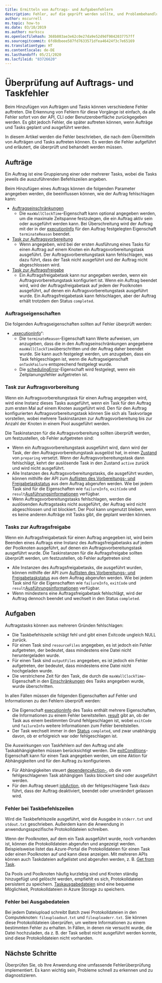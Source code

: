 ```yaml
---
title: Ermitteln von Auftrags- und Aufgabenfehlern
description: Fehler, auf die geprüft werden sollte, und Problembehandlung von Aufträgen und Tasks
author: mscurrell
ms.topic: how-to
ms.date: 03/10/2019
ms.author: markscu
ms.openlocfilehash: 368b803ae3e62c0e27da9e52d9df9842037757ff
ms.sourcegitcommit: 6fd8dbeee587fd7633571dfea46424f3c7e65169
ms.translationtype: HT
ms.contentlocale: de-DE
ms.lasthandoff: 05/21/2020
ms.locfileid: "83726620"
---
```

# <a name="job-and-task-error-checking"></a>Überprüfung auf Auftrags- und Taskfehler

Beim Hinzufügen von Aufträgen und Tasks können verschiedene Fehler auftreten. Die Erkennung von Fehlern für diese Vorgänge ist einfach, da alle Fehler sofort von der API, CLI oder Benutzeroberfläche zurückgegeben werden.  Es gibt jedoch Fehler, die später auftreten können, wenn Aufträge und Tasks geplant und ausgeführt werden.

In diesem Artikel werden die Fehler beschrieben, die nach dem Übermitteln von Aufträgen und Tasks auftreten können. Es werden die Fehler aufgeführt und erläutert, die überprüft und behandelt werden müssen.

## <a name="jobs"></a>Aufträge

Ein Auftrag ist eine Gruppierung einer oder mehrerer Tasks, wobei die Tasks jeweils die auszuführenden Befehlszeilen angeben.

Beim Hinzufügen eines Auftrags können die folgenden Parameter angegeben werden, die beeinflussen können, wie der Auftrag fehlschlagen kann:

- [Auftragseinschränkungen](https://docs.microsoft.com/rest/api/batchservice/job/add#jobconstraints)
  - Die `maxWallClockTime`-Eigenschaft kann optional angegeben werden, um die maximale Zeitspanne festzulegen, die ein Auftrag aktiv sein oder ausgeführt werden kann. Bei Überschreitung wird der Auftrag mit der in der [executionInfo](https://docs.microsoft.com/rest/api/batchservice/job/get#cloudjob) für den Auftrag festgelegten Eigenschaft `terminateReason` beendet.
- [Task zur Auftragsvorbereitung](https://docs.microsoft.com/rest/api/batchservice/job/add#jobpreparationtask)
  - Wenn angegeben, wird bei der ersten Ausführung eines Tasks für einen Auftrag auf einem Knoten ein Auftragsvorbereitungstask ausgeführt. Der Auftragsvorbereitungstask kann fehlschlagen, was dazu führt, dass der Task nicht ausgeführt und der Auftrag nicht abgeschlossen wird.
- [Task zur Auftragsfreigabe](https://docs.microsoft.com/rest/api/batchservice/job/add#jobreleasetask)
  - Ein Auftragsfreigabetask kann nur angegeben werden, wenn ein Auftragsvorbereitungstask konfiguriert ist. Wenn ein Auftrag beendet wird, wird der Auftragsfreigabetask auf jedem der Poolknoten ausgeführt, auf denen ein Auftragsvorbereitungstask ausgeführt wurde. Ein Auftragsfreigabetask kann fehlschlagen, aber der Auftrag erhält trotzdem den Status `completed`.

### <a name="job-properties"></a>Auftragseigenschaften

Die folgenden Auftragseigenschaften sollten auf Fehler überprüft werden:

- „[executionInfo](https://docs.microsoft.com/rest/api/batchservice/job/get#jobexecutioninformation)“:
  - Die `terminateReason`-Eigenschaft kann Werte aufweisen, um anzugeben, dass die in den Auftragseinschränkungen angegebene `maxWallClockTime`überschritten und der Auftrag daher beendet wurde. Sie kann auch festgelegt werden, um anzugeben, dass ein Task fehlgeschlagen ist, wenn die Auftragseigenschaft `onTaskFailure` entsprechend festgelegt wurde.
  - Die [schedulingError](https://docs.microsoft.com/rest/api/batchservice/job/get#jobschedulingerror)-Eigenschaft wird festgelegt, wenn ein Zeitplanungsfehler aufgetreten ist.
 
### <a name="job-preparation-tasks"></a>Task zur Auftragsvorbereitung

Wenn ein Auftragsvorbereitungstask für einen Auftrag angegeben wird, wird eine Instanz dieses Tasks ausgeführt, wenn ein Task für den Auftrag zum ersten Mal auf einem Knoten ausgeführt wird. Den für den Auftrag konfigurierten Auftragsvorbereitungstask können Sie sich als Taskvorlage vorstellen, wobei mehrere Taskinstanzen zur Auftragsvorbereitung bis zur Anzahl der Knoten in einem Pool ausgeführt werden.

Die Taskinstanzen für die Auftragsvorbereitung sollten überprüft werden, um festzustellen, ob Fehler aufgetreten sind:
- Wenn ein Auftragsvorbereitungstask ausgeführt wird, dann wird der Task, der den Auftragsvorbereitungstask ausgelöst hat, in einen [Zustand](https://docs.microsoft.com/rest/api/batchservice/task/get#taskstate) von `preparing` versetzt. Wenn der Auftragsvorbereitungstask dann fehlschlägt, kehrt der auslösende Task in den Zustand `active` zurück und wird nicht ausgeführt.  
- Alle Instanzen des Auftragsvorbereitungstasks, die ausgeführt wurden, können mithilfe der API zum [Auflisten des Vorbereitungs- und Freigabetaskstatus](https://docs.microsoft.com/rest/api/batchservice/job/listpreparationandreleasetaskstatus) aus dem Auftrag abgerufen werden. Wie bei jedem Task sind für die Eigenschaften wie `failureInfo`, `exitCode` und `result`[Ausführungsinformationen](https://docs.microsoft.com/rest/api/batchservice/job/listpreparationandreleasetaskstatus#jobpreparationandreleasetaskexecutioninformation) verfügbar.
- Wenn Auftragsvorbereitungstasks fehlschlagen, werden die auslösenden Auftragstasks nicht ausgeführt, der Auftrag wird nicht abgeschlossen und ist blockiert. Der Pool kann ungenutzt bleiben, wenn es keine anderen Aufträge mit Tasks gibt, die geplant werden können.

### <a name="job-release-tasks"></a>Tasks zur Auftragsfreigabe

Wenn ein Auftragsfreigabetask für einen Auftrag angegeben ist, wird beim Beenden eines Auftrags eine Instanz des Auftragsfreigabetasks auf jedem der Poolknoten ausgeführt, auf denen ein Auftragsvorbereitungstask ausgeführt wurde.  Die Taskinstanzen für die Auftragsfreigabe sollten überprüft werden, um festzustellen, ob Fehler aufgetreten sind:
- Alle Instanzen des Auftragsfreigabetasks, die ausgeführt wurden, können mithilfe der API zum [Auflisten des Vorbereitungs- und Freigabetaskstatus](https://docs.microsoft.com/rest/api/batchservice/job/listpreparationandreleasetaskstatus) aus dem Auftrag abgerufen werden. Wie bei jedem Task sind für die Eigenschaften wie `failureInfo`, `exitCode` und `result`[Ausführungsinformationen](https://docs.microsoft.com/rest/api/batchservice/job/listpreparationandreleasetaskstatus#jobpreparationandreleasetaskexecutioninformation) verfügbar.
- Wenn mindestens eine Auftragsfreigabetask fehlschlägt, wird der Auftrag dennoch beendet und wechselt in den Status `completed`.

## <a name="tasks"></a>Aufgaben

Auftragstasks können aus mehreren Gründen fehlschlagen:

- Die Taskbefehlszeile schlägt fehl und gibt einen Exitcode ungleich NULL zurück.
- Für einen Task sind `resourceFiles` angegeben, es ist jedoch ein Fehler aufgetreten, der bedeutet, dass mindestens eine Datei nicht heruntergeladen wurde.
- Für einen Task sind `outputFiles` angegeben, es ist jedoch ein Fehler aufgetreten, der bedeutet, dass mindestens eine Datei nicht hochgeladen wurde.
- Die verstrichene Zeit für den Task, die durch die `maxWallClockTime`-Eigenschaft in den [Einschränkungen](https://docs.microsoft.com/rest/api/batchservice/task/add#taskconstraints) des Tasks angegeben wurde, wurde überschritten.

In allen Fällen müssen die folgenden Eigenschaften auf Fehler und Informationen zu den Fehlern überprüft werden:
- Die Eigenschaft [executionInfo](https://docs.microsoft.com/rest/api/batchservice/task/get#taskexecutioninformation) des Tasks enthält mehrere Eigenschaften, die Informationen zu einem Fehler bereitstellen. [result](https://docs.microsoft.com/rest/api/batchservice/task/get#taskexecutionresult) gibt an, ob der Task aus einem bestimmten Grund fehlgeschlagen ist, wobei `exitCode` und `failureInfo` weitere Informationen zum Fehler bereitstellen.
- Der Task wechselt immer in den [Status](https://docs.microsoft.com/rest/api/batchservice/task/get#taskstate) `completed`, und zwar unabhängig davon, ob er erfolgreich war oder fehlgeschlagen ist.

Die Auswirkungen von Taskfehlern auf den Auftrag und alle Taskabhängigkeiten müssen berücksichtigt werden.  Die [exitConditions](https://docs.microsoft.com/rest/api/batchservice/task/add#exitconditions)-Eigenschaft kann für einen Task angegeben werden, um eine Aktion für Abhängigkeiten und für den Auftrag zu konfigurieren.
- Für Abhängigkeiten steuert [dependencyAction-](https://docs.microsoft.com/rest/api/batchservice/task/add#dependencyaction), ob die vom fehlgeschlagenen Task abhängigen Tasks blockiert sind oder ausgeführt werden.
- Für den Auftrag steuert [jobAction](https://docs.microsoft.com/rest/api/batchservice/task/add#jobaction), ob der fehlgeschlagene Task dazu führt, dass der Auftrag deaktiviert, beendet oder unverändert gelassen wird.

### <a name="task-command-line-failures"></a>Fehler bei Taskbefehlszeilen

Wird die Taskbefehlszeile ausgeführt, wird die Ausgabe in `stderr.txt` und `stdout.txt` geschrieben. Außerdem kann die Anwendung in anwendungsspezifische Protokolldateien schreiben.

Wenn der Poolknoten, auf dem ein Task ausgeführt wurde, noch vorhanden ist, können die Protokolldateien abgerufen und angezeigt werden. Beispielsweise listet das Azure-Portal die Protokolldateien für einen Task oder einen Poolknoten auf und kann diese anzeigen. Mit mehreren APIs können auch Taskdateien aufgelistet und abgerufen werden, z. B. [Get from Task](https://docs.microsoft.com/rest/api/batchservice/file/getfromtask).

Da Pools und Poolknoten häufig kurzlebig sind und Knoten ständig hinzugefügt und gelöscht werden, empfiehlt es sich, Protokolldateien persistent zu speichern. [Taskausgabedateien](https://docs.microsoft.com/azure/batch/batch-task-output-files) sind eine bequeme Möglichkeit, Protokolldateien in Azure Storage zu speichern.

### <a name="output-file-failures"></a>Fehler bei Ausgabedateien
Bei jedem Dateiupload schreibt Batch zwei Protokolldateien in den Computeknoten: `fileuploadout.txt` und `fileuploaderr.txt`. Sie können diese Protokolldateien überprüfen, um weitere Informationen zu einem bestimmten Fehler zu erhalten. In Fällen, in denen nie versucht wurde, die Datei hochzuladen, da z. B. der Task selbst nicht ausgeführt werden konnte, sind diese Protokolldateien nicht vorhanden.  

## <a name="next-steps"></a>Nächste Schritte

Überprüfen Sie, ob Ihre Anwendung eine umfassende Fehlerüberprüfung implementiert. Es kann wichtig sein, Probleme schnell zu erkennen und zu diagnostizieren.
